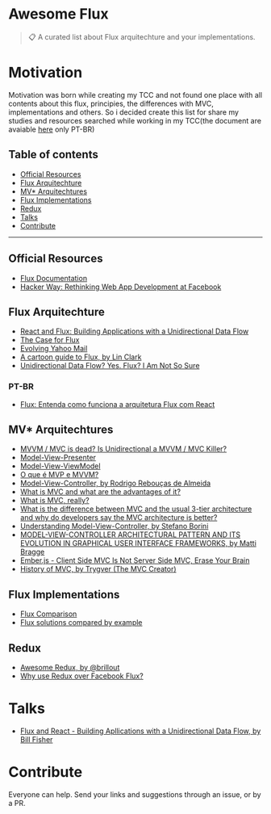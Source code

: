 # Awesome Flux

> :clipboard: A curated list about Flux arquitechture and your implementations.


# Motivation

Motivation was born while creating my TCC and not found one place with all contents about this flux, principies, the differences with MVC, implementations and others. So i decided create this list for share my studies and resources searched while working in my TCC(the document are avaiable [here](https://github.com/yanmagale/awesome-flux/tree/master/tcc.pdf) only PT-BR)

## Table of contents

- [Official Resources](#official-resources)
- [Flux Arquitechture](#flux-arquitecture)
- [MV* Arquitechtures](#mv*-arquitectures)
- [Flux Implementations](#mv*-implementations)
- [Redux](#redux)
- [Talks](#talks)
- [Contribute](#contribute)

<hr>

## Official Resources

- [Flux Documentation](https://facebook.github.io/flux/docs/overview.html)
- [Hacker Way: Rethinking Web App Development at Facebook](https://www.youtube.com/watch?list=PLb0IAmt7-GS188xDYE-u1ShQmFFGbrk0v&v=nYkdrAPrdcw)

## Flux Arquitechture
- [React and Flux: Building Applications with a Unidirectional Data Flow](https://www.youtube.com/watch?v=i__969noyAM)
- [The Case for Flux](https://medium.com/swlh/the-case-for-flux-379b7d1982c6#.rboxfy6j0)
- [Evolving Yahoo Mail](https://yahooeng.tumblr.com/post/101682875656/evolving-yahoo-mail)
- [A cartoon guide to Flux, by Lin Clark](https://code-cartoons.com/a-cartoon-guide-to-flux-6157355ab207#.7i5ignsjl)
- [Unidirectional Data Flow? Yes. Flux? I Am Not So Sure](https://medium.com/@AdamRNeary/unidirectional-data-flow-yes-flux-i-am-not-so-sure-b4acf988196c#.twylm4iep)

### PT-BR
- [Flux: Entenda como funciona a arquitetura Flux com React](https://tableless.com.br/flux-entenda-como-funciona-arquitetura-flux-com-react/)


## MV* Arquitechtures

- [MVVM / MVC is dead? Is Unidirectional a MVVM / MVC Killer?](http://www.michaelridland.com/xamarin/mvvm-mvc-is-dead-is-unidirectional-a-mvvm-mvc-killer/)
- [Model-View-Presenter](https://en.wikipedia.org/wiki/Model%E2%80%93view%E2%80%93presenter)
- [Model-View-ViewModel](https://en.wikipedia.org/wiki/Model%E2%80%93view%E2%80%93viewmodel)
- [O que é MVP e MVVM?](http://pt.stackoverflow.com/questions/21539/o-que-%C3%A9-mvp-e-mvvm/21541)
- [Model-View-Controller, by Rodrigo Rebouças de Almeida](http://www.dsc.ufcg.edu.br/~jacques/cursos/map/html/arqu/mvc/mvc.htm)
- [What is MVC and what are the advantages of it?](http://www.dsc.ufcg.edu.br/~jacques/cursos/map/html/arqu/mvc/mvc.htm)
- [What is MVC, really?](http://softwareengineering.stackexchange.com/questions/127624/what-is-mvc-really)
- [What is the difference between MVC and the usual 3-tier architecture and why do developers say the MVC architecture is better?](https://www.quora.com/What-is-the-difference-between-MVC-and-the-usual-3-tier-architecture-and-why-do-developers-say-the-MVC-architecture-is-better)
- [Understanding Model-View-Controller, by Stefano Borini](https://www.gitbook.com/book/stefanoborini/modelviewcontroller/details)
- [MODEL-VIEW-CONTROLLER ARCHITECTURAL PATTERN AND ITS EVOLUTION IN GRAPHICAL USER INTERFACE FRAMEWORKS, by Matti Bragge](http://www.doria.fi/xmlui/bitstream/handle/10024/92156/Model-View-Controller%20architectural%20pattern%20and%20its%20evolution%20in%20graphical%20user%20interface%20frameworks.pdf?sequence=2)
- [Ember.js - Client Side MVC Is Not Server Side MVC, Erase Your Brain](http://www.thesoftwaresimpleton.com/blog/2013/03/23/client-side-mvc/)
- [History of MVC, by Trygver (The MVC Creator)](http://heim.ifi.uio.no/~trygver/themes/mvc/mvc-index.html)


## Flux Implementations
- [Flux Comparison](https://github.com/voronianski/flux-comparison)
- [Flux solutions compared by example](http://pixelhunter.me/post/110248593059/flux-solutions-compared-by-example)


## Redux
- [Awesome Redux, by @brillout](https://github.com/brillout/awesome-redux)
- [Why use Redux over Facebook Flux?](http://stackoverflow.com/questions/32461229/why-use-redux-over-facebook-flux)


# Talks

- [Flux and React - Building Apllications with a Unidirectional Data Flow, by Bill Fisher](https://speakerdeck.com/fisherwebdev/fluxchat)



# Contribute

Everyone can help. Send your links and suggestions through an issue, or by a PR.
